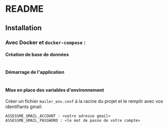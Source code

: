 # README

## Installation

### Avec Docker et  `docker-compose` :

#### Création de base de données

```docker-compose run app rake db:create && docker-compose run app rake db:migrate
```

#### Démarrage de l'application

```docker-compose start
```

#### Mise en place des variables d'environnement
Créer un fichier `mailer_env.conf` à la racine du projet et le remplir avec vos
identifiants gmail.
```
ASSESSME_GMAIL_ACCOUNT : <votre adresse gmail>
ASSESSME_GMAIL_PASSWORD : <le mot de passe de votre compte>
```

